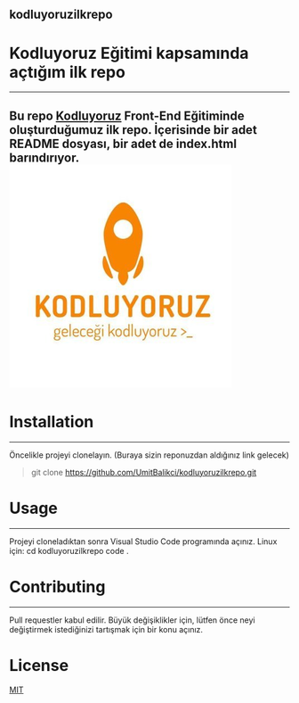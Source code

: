 ## kodluyoruzilkrepo
# Kodluyoruz Eğitimi kapsamında açtığım ilk repo
---
Bu repo [Kodluyoruz](https://www.kodluyoruz.org/) Front-End Eğitiminde oluşturduğumuz ilk repo. İçerisinde bir adet README dosyası, bir adet de index.html barındırıyor.
![Kodluyoruz Logo](https://raw.githubusercontent.com/Kodluyoruz/taskforce/git/git/markdown-nedir-nasil-kullaniriz-/figures/kodluyoruz_logo.jpg)
---
# Installation
---
Öncelikle projeyi clonelayın. (Buraya sizin reponuzdan aldığınız link gelecek)

> git clone https://github.com/UmitBalikci/kodluyoruzilkrepo.git

# Usage
---
Projeyi cloneladıktan sonra Visual Studio Code programında açınız.
Linux için:
cd kodluyoruzilkrepo
code .

# Contributing
---
Pull requestler kabul edilir. Büyük değişiklikler için, lütfen önce neyi değiştirmek istediğinizi tartışmak için bir konu açınız.
# License
[MIT](https://choosealicense.com/licenses/mit/)